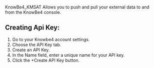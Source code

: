 KnowBe4_KMSAT Allows you to push and pull your external data to and from the KnowBe4 console.

## Creating Api Key: 
1. Go to your Knowbe4 account settings.
2. Choose the API Key tab.
3. Create an API Key.
4. In the Name field, enter a unique name for your API key.
5. Click the +Create API Key button.

